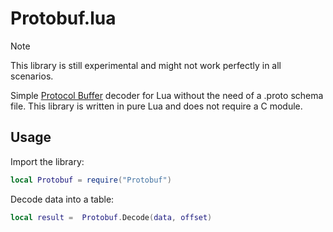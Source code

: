 # Protobuf.lua

> [!NOTE]  
> This library is still experimental and might not work perfectly in all scenarios.

Simple [Protocol Buffer](https://protobuf.dev/) decoder for Lua without the need of a .proto schema file.
This library is written in pure Lua and does not require a C module.

## Usage

Import the library:
```lua
local Protobuf = require("Protobuf")
```

Decode data into a table:
```lua
local result =  Protobuf.Decode(data, offset)
```
